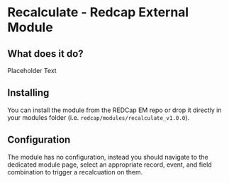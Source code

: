 # Recalculate - Redcap External Module

## What does it do?

Placeholder Text

## Installing

You can install the module from the REDCap EM repo or drop it directly in your modules folder (i.e. `redcap/modules/recalculate_v1.0.0`).

## Configuration

The module has no configuration, instead you should navigate to the dedicated module page, select an appropriate record, event, and field combination to trigger a recalcuation on them.